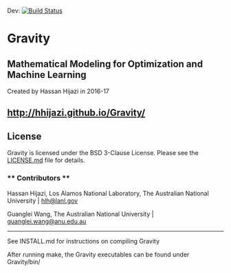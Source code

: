 Dev:
[![Build Status](https://travis-ci.org/hhijazi/Gravity.svg?branch=master)](https://travis-ci.org/hhijazi/Gravity)


Gravity
=======

Mathematical Modeling for Optimization and Machine Learning
-----------
Created by Hassan Hijazi in 2016-17

http://hhijazi.github.io/Gravity/
-----------


## License

Gravity is licensed under the BSD 3-Clause License. Please see the [LICENSE.md](https://github.com/hhijazi/Gravity/blob/master/LICENSE.md) file for details.


### ** Contributors **
Hassan Hijazi, Los Alamos National Laboratory, The Australian National University | hlh@lanl.gov

Guanglei Wang, The Australian National University | guanglei.wang@anu.edu.au

*****************************
See INSTALL.md for instructions on compiling Gravity

After running make, the Gravity executables can be found under Gravity/bin/



